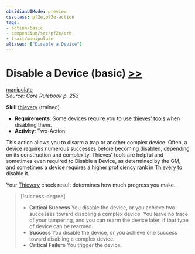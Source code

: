 ```yaml
---
obsidianUIMode: preview
cssclass: pf2e,pf2e-action
tags:
- action/basic
- compendium/src/pf2e/crb
- trait/manipulate
aliases: ["Disable a Device"]
---
```

# Disable a Device (basic) [>>](../core-rulebook/chapter-9-playing-the-game.md#Actions "Two-Action")
[manipulate](../traits/manipulate.md)  
*Source: Core Rulebook p. 253*  

**Skill** [thievery](../../Compendium/skills.md#Thievery) (trained)
- **Requirements**: Some devices require you to use [thieves' tools](../../Compendium/equipment/items/thieves-tools.md) when disabling them.
- **Activity**: Two-Action

This action allows you to disarm a trap or another complex device. Often, a device requires numerous successes before becoming disabled, depending on its construction and complexity. Thieves' tools are helpful and sometimes even required to Disable a Device, as determined by the GM, and sometimes a device requires a higher proficiency rank in [Thievery](../../Compendium/skills.md#Thievery) to disable it.

Your [Thievery](../../Compendium/skills.md#Thievery) check result determines how much progress you make.

> [!success-degree] 
> - **Critical Success** You disable the device, or you achieve two successes toward disabling a complex device. You leave no trace of your tampering, and you can rearm the device later, if that type of device can be rearmed.
> - **Success** You disable the device, or you achieve one success toward disabling a complex device.
> - **Critical Failure** You trigger the device.